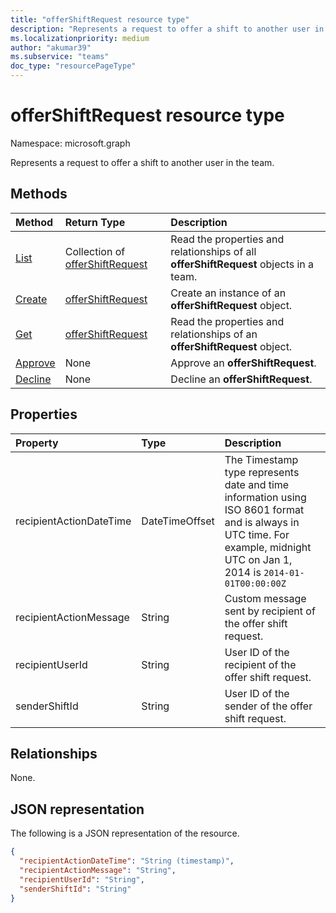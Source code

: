 ```yaml
---
title: "offerShiftRequest resource type"
description: "Represents a request to offer a shift to another user in the team."
ms.localizationpriority: medium
author: "akumar39"
ms.subservice: "teams"
doc_type: "resourcePageType"
---
```


# offerShiftRequest resource type

Namespace: microsoft.graph

Represents a request to offer a shift to another user in the team.

## Methods

| Method       | Return Type | Description |
|:-------------|:------------|:------------|
| [List](../api/offershiftrequest-list.md) | Collection of [offerShiftRequest](offershiftrequest.md) | Read the properties and relationships of all **offerShiftRequest** objects in a team. |
| [Create](../api/offershiftrequest-post.md) | [offerShiftRequest](offershiftrequest.md) | Create an instance of an **offerShiftRequest** object. |
| [Get](../api/offershiftrequest-get.md) | [offerShiftRequest](offershiftrequest.md) | Read the properties and relationships of an **offerShiftRequest** object. |
| [Approve](../api/offershiftrequest-approve.md)|None|Approve an **offerShiftRequest**. |
| [Decline](../api/offershiftrequest-decline.md)|None|Decline an **offerShiftRequest**. |

## Properties

| Property     | Type        | Description |
|:-------------|:------------|:------------|
|recipientActionDateTime|DateTimeOffset|The Timestamp type represents date and time information using ISO 8601 format and is always in UTC time. For example, midnight UTC on Jan 1, 2014 is `2014-01-01T00:00:00Z`|
|recipientActionMessage|String| Custom message sent by recipient of the offer shift request. |
|recipientUserId|String| User ID of the recipient of the offer shift request.|
|senderShiftId|String| User ID of the sender of the offer shift request.|

## Relationships

None.

## JSON representation

The following is a JSON representation of the resource.

<!-- {
  "blockType": "resource",
  "optionalProperties": [

  ],
  "@odata.type": "microsoft.graph.offerShiftRequest"
}-->

```json
{
  "recipientActionDateTime": "String (timestamp)",
  "recipientActionMessage": "String",
  "recipientUserId": "String",
  "senderShiftId": "String"
}
```

<!-- uuid: 16cd6b66-4b1a-43a1-adaf-3a886856ed98
2019-02-04 14:57:30 UTC -->
<!-- {
  "type": "#page.annotation",
  "description": "offerShiftRequest resource",
  "keywords": "",
  "section": "documentation",
  "tocPath": ""
}-->

